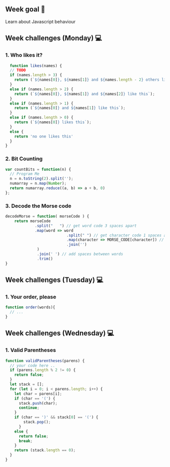 ## Week goal 🏁
Learn about Javascript behaviour

## Week challenges (Monday) 💻

### 1. Who likes it? 

```javascript
  function likes(names) {
  // TODO
  if (names.length > 3) {
    return (`${names[0]}, ${names[1]} and ${names.length - 2} others like this` );
  }
  else if (names.length > 2) {
    return (`${names[0]}, ${names[1]} and ${names[2]} like this`);
  }
  else if (names.length > 1) {
    return (`${names[0]} and ${names[1]} like this`);
  }
  else if (names.length > 0) {
    return (`${names[0]} likes this`);
  }
  else {
    return 'no one likes this'
  }
}
```
### 2. Bit Counting

```javascript
var countBits = function(n) {
  // Program Me
  n = n.toString(2).split('');
  numarray = n.map(Number);
  return numarray.reduce((a, b) => a + b, 0)
};
```
### 3. Decode the Morse code

```javascript
decodeMorse = function( morseCode ) {
    return morseCode
             .split("   ") // get word code 3 spaces apart
             .map(word => word
                           .split(" ") // get character code 1 spaces apart
                           .map(character => MORSE_CODE[character]) // decode Morse code character
                           .join('')
              )
              .join(' ') // add spaces between words 
              .trim()
}
```

## Week challenges (Tuesday) 💻

### 1. Your order, please

```javascript
function order(words){
  // ...
}
```

## Week challenges (Wednesday) 💻

### 1. Valid Parentheses
```javascript
function validParentheses(parens) {
  // your code here ..
  if (parens.length % 2 != 0) {
    return false;
  }
  let stack = [];
  for (let i = 0; i < parens.length; i++) {
    let char = parens[i];
    if (char == '(') {
      stack.push(char);
      continue;
    }
    if (char == ')' && stack[0] == '(') {
        stack.pop();
      }
    else {
      return false;
      break;
    }
    return (stack.length == 0);
  }
}